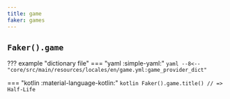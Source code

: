 ```yaml
---
title: game
faker: games
---
```


## `Faker().game`

??? example "dictionary file"
    === "yaml :simple-yaml:"
        ```yaml
        --8<-- "core/src/main/resources/locales/en/game.yml:game_provider_dict"
        ```

=== "kotlin :material-language-kotlin:"
    ```kotlin
    Faker().game.title() // => Half-Life
    ```
